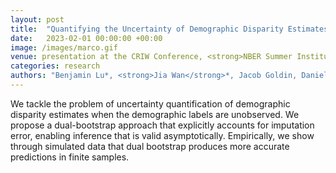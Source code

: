 ```yaml
---
layout: post
title:  "Quantifying the Uncertainty of Demographic Disparity Estimates when Demographic Labels are Unobserved"
date:   2023-02-01 00:00:00 +00:00
image: /images/marco.gif
venue: presentation at the CRIW Conference, <strong>NBER Summer Institute</strong>, National Bureau of Economic Research. 
categories: research
authors: "Benjamin Lu*, <strong>Jia Wan</strong>*, Jacob Goldin, Daniel Ho"
---
```

We tackle the problem of uncertainty quantification of demographic disparity estimates when the demographic labels are unobserved. We propose a dual-bootstrap approach that explicitly accounts for imputation error, enabling inference that is valid asymptotically. Empirically, we show through simulated data that dual bootstrap produces more accurate predictions in finite samples.


